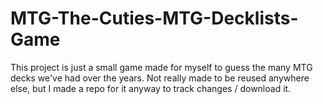 # MTG-The-Cuties-MTG-Decklists-Game
This project is just a small game made for myself to guess the many MTG decks we've had over the years.
Not really made to be reused anywhere else, but I made a repo for it anyway to track changes / download it.
